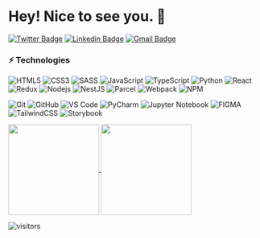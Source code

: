 # Hey! Nice to see you. 👋

[![Twitter Badge](https://img.shields.io/badge/-OlenaBoldysheva-1ca0f1?style=plastic&labelColor=1ca0f1&logo=facebook&logoColor=white&link=https://www.facebook.com/OlenaBoldysheva)](https://www.facebook.com/OlenaBoldysheva) 
[![Linkedin Badge](https://img.shields.io/badge/-OlenaBoldysheva-blue?style=plastic&logo=Linkedin&logoColor=white&link=https://www.linkedin.com/in/helen-boldysheva)](https://www.linkedin.com/in/helen-boldysheva)
[![Gmail Badge](https://img.shields.io/badge/-adv55577@gmail.com-c14438?style=plastic&logo=Gmail&logoColor=white&link=mailto:adv55577@gmail.com)](mailto:adv55577@gmail.com)

### ⚡ Technologies
![HTML5](https://img.shields.io/badge/-HTML5-E34F26?style=plastic&logo=html5&logoColor=white)
![CSS3](https://img.shields.io/badge/-CSS3-1572B6?style=plastic&logo=css3)
![SASS](https://img.shields.io/badge/-SASS-E10098?style=plastic&logo=sass)
![JavaScript](https://img.shields.io/badge/-JavaScript-black?style=plastic&logo=javascript)
![TypeScript](https://img.shields.io/badge/typescript-%23007ACC.svg?style=plastic&logo=typescript&logoColor=white)
![Python](https://img.shields.io/badge/python-3670A0?style=plastic&logo=python&logoColor=ffdd54)
![React](https://img.shields.io/badge/-React-darkslategray?style=plastic&logo=react)
![Redux](https://img.shields.io/badge/-Redux-darkslategray?style=plastic&logo=redux)
![Nodejs](https://img.shields.io/badge/-Nodejs-black?style=plastic&logo=Node.js)
![NestJS](https://img.shields.io/badge/nestjs-%23E0234E.svg?style=plastic&logo=nestjs&logoColor=white)
![Parcel](https://img.shields.io/badge/-Parcel-black?style=plastic&logo=Parceljs)
![Webpack](https://img.shields.io/badge/-Webpack-black?style=plastic&logo=Webpack)
![NPM](https://img.shields.io/badge/-NPM-firebrick?style=plastic&logo=npm)
<!-- ![Bootstrap](https://img.shields.io/badge/-Bootstrap-563D7C?style=plastic&logo=bootstrap) -->
![Git](https://img.shields.io/badge/-Git-black?style=plastic&logo=git)
![GitHub](https://img.shields.io/badge/-GitHub-181717?style=plastic&logo=github)
![VS Code](https://img.shields.io/badge/-VS%20Code-007ACC?style=plastic&logo=visual-studio-code)
![PyCharm](https://img.shields.io/badge/pycharm-143?style=plastic&logo=pycharm&logoColor=black&color=black&labelColor=green)
![Jupyter Notebook](https://img.shields.io/badge/jupyter-%23FA0F00.svg?style=plastic&logo=jupyter&logoColor=white)
![FIGMA](https://img.shields.io/badge/-Figma-black?style=plastic&logo=figma)
![TailwindCSS](https://img.shields.io/badge/tailwindcss-%2338B2AC.svg?style=plastic&logo=tailwind-css&logoColor=white)
![Storybook](https://img.shields.io/badge/-Storybook-FF4785?style=plastic&logo=storybook&logoColor=white)


<!-- **:chart_with_upwards_trend: My GitHub Stats** -->


<a href="https://github.com/adv555">
  <img align="center" height="180em" src="https://github-readme-stats.vercel.app/api?username=adv555&show_icons=true&hide_border=true&&count_private=true&include_all_commits=true&theme=merko" />
</a>
<a href="https://github.com/adv555">
  <img align="center" height="180em" src="https://github-readme-stats.vercel.app/api/top-langs/?username=adv555&langs_count=8&layout=compact" />
</a>


![visitors](https://visitor-badge.glitch.me/badge?page_id=adv555.76661298&left_color=darkslateblue&right_color=green) 



